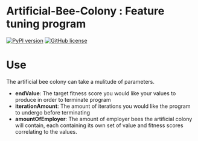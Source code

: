 # Artificial-Bee-Colony : Feature tuning program 

[![PyPI version](https://badge.fury.io/py/artificial-bee-colony.svg)](https://badge.fury.io/py/artificial-bee-colony)
[![GitHub license](https://img.shields.io/badge/license-MIT-blue.svg)](https://github.com/hgromer/Artificial-Bee-Colony/blob/master/LICENSE)


# Use

The artificial bee colony can take a mulitude of parameters.
- **endValue**: The target fitness score you would like your values to produce in order to terminate program
- **iterationAmount**: The amount of iterations you would like the program to undergo before terminating
- **amountOfEmployer**: The amount of employer bees the artificial colony will contain, each containing its own set of value and fitness scores correlating to the values.


